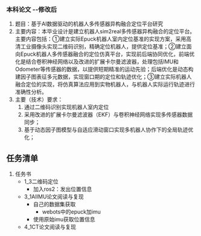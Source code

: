 ### 本科论文 --修改后
1. 题目：基于AI数据驱动的机器人多传感器异构融合定位平台研究
2. 主要内容：本毕业设计是建立机器人sim2real多传感器异构融合的定位平台。主要内容包括：①建立实际Epuck机器人室内定位基准的实现方案，采用高清工业摄像头实现二维码识别，精确定位机器人，提供定位基准；②建立面向Epuck机器人多传感器融合的定位仿真平台，实现前后端协同优化，前端优化是结合卷积神经网络以及改进的扩展卡尔曼滤波器，处理包括IMU和Odometer等传感器的数据，以提供短期精准的运动先验；后端优化是动态构建因子图表征多元数据，实现窗口期的定位和轨迹优化；③建立实际机器人融合定位的实现，将仿真算法应用到实物机器人，与机器人实际运行轨迹进行准确性分析。
3. 主要（技术）要求：
    1. 通过二维码识别实现机器人室内定位
    2. 采用改进的扩展卡尔曼滤波器（EKF）与卷积神经网络实现多传感器数据同步；
    3. 基于动态因子图模型与自适应滑动窗口实现多机器人协作下的全局轨迹优化；
        

## 任务清单
1. 任务书
    - 1_3二维码定位
        - 加入ros2：发出位置信息
    - 3_1AIIMU论文阅读与复现
        - 自己的数据集获取
            - webots中的epuck加imu
        - 使用原始imu获取位置信息
    - 4_1CT论文阅读与复现
    



